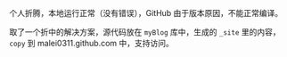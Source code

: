 个人折腾，本地运行正常（没有错误），GitHub 由于版本原因，不能正常编译。

取了一个折中的解决方案，源代码放在 `myBlog` 库中，生成的  `_site` 里的内容，`copy` 到 malei0311.github.com 中，支持访问。